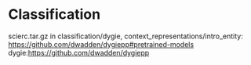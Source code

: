 # Classification

scierc.tar.gz in classification/dygie, context_representations/intro_entity: https://github.com/dwadden/dygiepp#pretrained-models
dygie:https://github.com/dwadden/dygiepp
